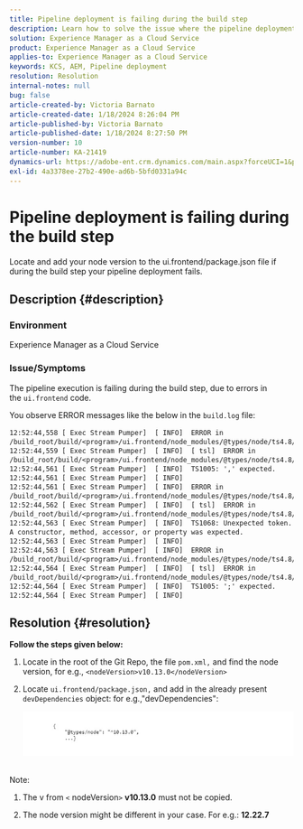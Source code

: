 ```yaml
---
title: Pipeline deployment is failing during the build step
description: Learn how to solve the issue where the pipeline deployment fails in the build step.
solution: Experience Manager as a Cloud Service
product: Experience Manager as a Cloud Service
applies-to: Experience Manager as a Cloud Service
keywords: KCS, AEM, Pipeline deployment
resolution: Resolution
internal-notes: null
bug: false
article-created-by: Victoria Barnato
article-created-date: 1/18/2024 8:26:04 PM
article-published-by: Victoria Barnato
article-published-date: 1/18/2024 8:27:50 PM
version-number: 10
article-number: KA-21419
dynamics-url: https://adobe-ent.crm.dynamics.com/main.aspx?forceUCI=1&pagetype=entityrecord&etn=knowledgearticle&id=15fe1acb-3fb6-ee11-a569-6045bd006b25
exl-id: 4a3378ee-27b2-490e-ad6b-5bfd0331a94c
---
```

# Pipeline deployment is failing during the build step


Locate and add your node version to the ui.frontend/package.json file if during the build step your pipeline deployment fails.

## Description {#description}


### <b>Environment</b>

Experience Manager as a Cloud Service



### <b>Issue/Symptoms</b>

The pipeline execution is failing during the build step, due to errors in the `ui.frontend` code.

You observe ERROR messages like the below in the `build.log` file:




```
12:52:44,558 [ Exec Stream Pumper]  [ INFO]  ERROR in /build_root/build/<program>/ui.frontend/node_modules/@types/node/ts4.8/util.d.ts
12:52:44,559 [ Exec Stream Pumper]  [ INFO]  [ tsl]  ERROR in /build_root/build/<program>/ui.frontend/node_modules/@types/node/ts4.8/util.d.ts(1485,42)
12:52:44,561 [ Exec Stream Pumper]  [ INFO]  TS1005: ',' expected.
12:52:44,561 [ Exec Stream Pumper]  [ INFO] 
12:52:44,561 [ Exec Stream Pumper]  [ INFO]  ERROR in /build_root/build/<program>/ui.frontend/node_modules/@types/node/ts4.8/util.d.ts
12:52:44,562 [ Exec Stream Pumper]  [ INFO]  [ tsl]  ERROR in /build_root/build/<program>/ui.frontend/node_modules/@types/node/ts4.8/util.d.ts(1485,44)
12:52:44,563 [ Exec Stream Pumper]  [ INFO]  TS1068: Unexpected token. A constructor, method, accessor, or property was expected.
12:52:44,563 [ Exec Stream Pumper]  [ INFO] 
12:52:44,563 [ Exec Stream Pumper]  [ INFO]  ERROR in /build_root/build/<program>/ui.frontend/node_modules/@types/node/ts4.8/util.d.ts
12:52:44,564 [ Exec Stream Pumper]  [ INFO]  [ tsl]  ERROR in /build_root/build/<program>/ui.frontend/node_modules/@types/node/ts4.8/util.d.ts(1485,57)
12:52:44,564 [ Exec Stream Pumper]  [ INFO]  TS1005: ';' expected.
12:52:44,564 [ Exec Stream Pumper]  [ INFO]
```



## Resolution {#resolution}

<b>Follow the steps given below:</b>
1. Locate in the root of the Git Repo, the file `pom.xml,` and find the node version, for e.g., `<nodeVersion>v10.13.0</nodeVersion>`


2. Locate `ui.frontend/package.json,` and add in the already present `devDependencies` object:
    for e.g.,"devDependencies":

    ![](assets/007186ff-51eb-ed11-a7c6-6045bd006e5a.png)



<br>Note:<br>


1. The v from `<` nodeVersion`>` <b>v10.13.0</b> must not be copied.


2. The node version might be different in your case. For e.g.: <b>12.22.7</b>
